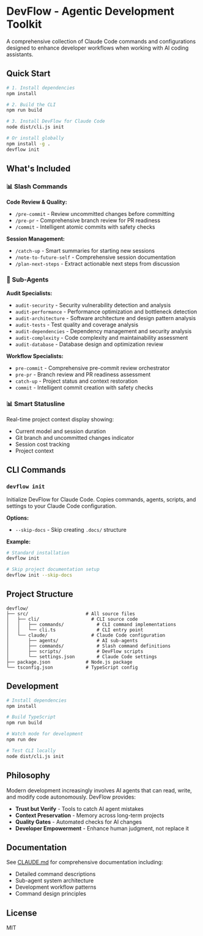 # DevFlow - Agentic Development Toolkit

A comprehensive collection of Claude Code commands and configurations designed to enhance developer workflows when working with AI coding assistants.

## Quick Start

```bash
# 1. Install dependencies
npm install

# 2. Build the CLI
npm run build

# 3. Install DevFlow for Claude Code
node dist/cli.js init

# Or install globally
npm install -g .
devflow init
```

## What's Included

### 📊 Slash Commands

**Code Review & Quality:**
- `/pre-commit` - Review uncommitted changes before committing
- `/pre-pr` - Comprehensive branch review for PR readiness
- `/commit` - Intelligent atomic commits with safety checks

**Session Management:**
- `/catch-up` - Smart summaries for starting new sessions
- `/note-to-future-self` - Comprehensive session documentation
- `/plan-next-steps` - Extract actionable next steps from discussion

### 🤖 Sub-Agents

**Audit Specialists:**
- `audit-security` - Security vulnerability detection and analysis
- `audit-performance` - Performance optimization and bottleneck detection
- `audit-architecture` - Software architecture and design pattern analysis
- `audit-tests` - Test quality and coverage analysis
- `audit-dependencies` - Dependency management and security analysis
- `audit-complexity` - Code complexity and maintainability assessment
- `audit-database` - Database design and optimization review

**Workflow Specialists:**
- `pre-commit` - Comprehensive pre-commit review orchestrator
- `pre-pr` - Branch review and PR readiness assessment
- `catch-up` - Project status and context restoration
- `commit` - Intelligent commit creation with safety checks

### 📊 Smart Statusline
Real-time project context display showing:
- Current model and session duration
- Git branch and uncommitted changes indicator
- Session cost tracking
- Project context

## CLI Commands

### `devflow init`
Initialize DevFlow for Claude Code. Copies commands, agents, scripts, and settings to your Claude Code configuration.

**Options:**
- `--skip-docs` - Skip creating `.docs/` structure

**Example:**
```bash
# Standard installation
devflow init

# Skip project documentation setup
devflow init --skip-docs
```

## Project Structure

```
devflow/
├── src/                     # All source files
│   ├── cli/                   # CLI source code
│   │   ├── commands/            # CLI command implementations
│   │   └── cli.ts               # CLI entry point
│   └── claude/                # Claude Code configuration
│       ├── agents/              # AI sub-agents
│       ├── commands/            # Slash command definitions
│       ├── scripts/             # DevFlow scripts
│       └── settings.json        # Claude Code settings
├── package.json             # Node.js package
└── tsconfig.json            # TypeScript config
```

## Development

```bash
# Install dependencies
npm install

# Build TypeScript
npm run build

# Watch mode for development
npm run dev

# Test CLI locally
node dist/cli.js init
```

## Philosophy

Modern development increasingly involves AI agents that can read, write, and modify code autonomously. DevFlow provides:

- **Trust but Verify** - Tools to catch AI agent mistakes
- **Context Preservation** - Memory across long-term projects
- **Quality Gates** - Automated checks for AI changes
- **Developer Empowerment** - Enhance human judgment, not replace it

## Documentation

See [CLAUDE.md](./CLAUDE.md) for comprehensive documentation including:
- Detailed command descriptions
- Sub-agent system architecture
- Development workflow patterns
- Command design principles

## License

MIT